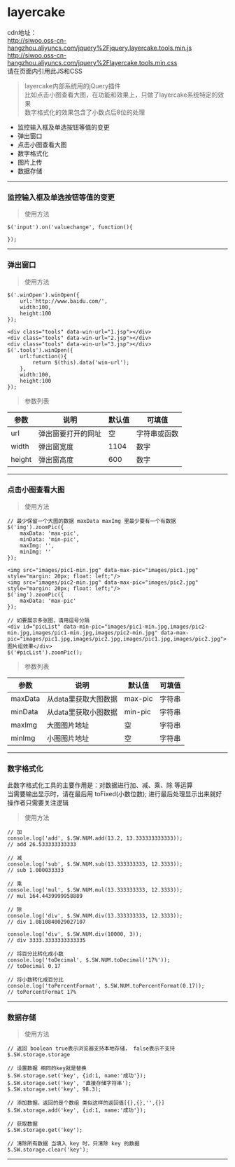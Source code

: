# layercake

cdn地址：<br/>
http://siwoo.oss-cn-hangzhou.aliyuncs.com/jquery%2Fjquery.layercake.tools.min.js<br/>
http://siwoo.oss-cn-hangzhou.aliyuncs.com/jquery%2Flayercake.tools.min.css<br/>
请在页面内引用此JS和CSS

> layercake内部系统用的jQuery插件<br/>
> 比如点击小图查看大图，在功能和效果上，只做了layercake系统特定的效果<br/>
> 数字格式化的效果包含了小数点后8位的处理

* 监控输入框及单选按钮等值的变更
* 弹出窗口
* 点击小图查看大图
* 数字格式化
* 图片上传
* 数据存储

--------------------------------

### 监控输入框及单选按钮等值的变更
> 使用方法

	$('input').on('valuechange', function(){
    
    });

---------------------------------

### 弹出窗口
> 使用方法

    $('.winOpen').winOpen({
        url:'http://www.baidu.com/',
        width:100,
        height:100
    });
    
    <div class="tools" data-win-url="1.jsp"></div>
    <div class="tools" data-win-url="2.jsp"></div>
    <div class="tools" data-win-url="3.jsp"></div>
    $('.tools').winOpen({
        url:function(){
        	return $(this).data('win-url');
        },
        width:100,
        height:100
    });
    

> 参数列表

<table>
<thead>
<tr>
<th>参数</th>
<th>说明</th>
<th>默认值</th>
<th>可填值</th>
</tr>
</thead>
<tbody>
<tr>
<td>url</td>
<td>弹出窗要打开的网址</td>
<td>空</td>
<td>字符串或函数</td>
</tr>
<tr>
<td>width</td>
<td>弹出窗宽度</td>
<td>1104</td>
<td>数字</td>
</tr>
<tr>
<td>height</td>
<td>弹出窗高度</td>
<td>600</td>
<td>数字</td>
</tr>
</tbody>
</table>

------------------------------

### 点击小图查看大图
> 使用方法

    // 最少保留一个大图的数据 maxData maxImg 里最少要有一个有数据
    $('img').zoomPic({
        maxData: 'max-pic',
        minData: 'min-pic',
        maxImg: '',
        minImg: ''
    });
    
    <img src="images/pic1-min.jpg" data-max-pic="images/pic1.jpg" style="margin: 20px; float: left;"/>
    <img src="images/pic2-min.jpg" data-max-pic="images/pic2.jpg" style="margin: 20px; float: left;"/>
    $('img').zoomPic({
        maxData: 'max-pic'
    });
    
    // 如要展示多张图，请用逗号分隔
    <div id="picList" data-min-pic="images/pic1-min.jpg,images/pic2-min.jpg,images/pic1-min.jpg,images/pic2-min.jpg" data-max-pic="images/pic1.jpg,images/pic2.jpg,images/pic1.jpg,images/pic2.jpg">图片组效果</div>
    $('#picList').zoomPic();

> 参数列表

<table>
<thead>
<tr>
<th>参数</th>
<th>说明</th>
<th>默认值</th>
<th>可填值</th>
</tr>
</thead>
<tbody>
<tr>
<td>maxData</td>
<td>从data里获取大图数据</td>
<td>max-pic</td>
<td>字符串</td>
</tr>
<tr>
<td>minData</td>
<td>从data里获取小图数据</td>
<td>min-pic</td>
<td>字符串</td>
</tr>
<tr>
<td>maxImg</td>
<td>大图图片地址</td>
<td>空</td>
<td>字符串</td>
</tr>
<tr>
<td>minImg</td>
<td>小图图片地址</td>
<td>空</td>
<td>字符串</td>
</tr>
</tbody>
</table>

------------------------------

### 数字格式化

此数字格式化工具的主要作用是：对数据进行加、减、乘、除 等运算<br/>
当需要输出显示时，请在最后用 toFixed(小数位数); 进行最后处理显示出来就好<br/>
操作者只需要关注逻辑

> 使用方法

    // 加
    console.log('add', $.SW.NUM.add(13.2, 13.333333333333));
    // add 26.533333333333
    
    // 减
    console.log('sub', $.SW.NUM.sub(13.333333333, 12.3333));
    // sub 1.000033333
    
    // 乘
    console.log('mul', $.SW.NUM.mul(13.333333333, 12.3333));
    // mul 164.4439999958889
    
    // 除
    console.log('div', $.SW.NUM.div(13.333333333, 12.3333));
    // div 1.0810840029027107
    
    console.log('div', $.SW.NUM.div(10000, 3));
    // div 3333.3333333333335
    
    // 将百分比转化成小数
    console.log('toDecimal', $.SW.NUM.toDecimal('17%'));
    // toDecimal 0.17
    
    // 将小数转化成百分比
    console.log('toPercentFormat', $.SW.NUM.toPercentFormat(0.17));
    // toPercentFormat 17%

------------------------------

### 数据存储
> 使用方法

    // 返回 boolean true表示浏览器支持本地存储， false表示不支持
    $.SW.storage.storage
    
    // 设置数据 相同的key就是替换
    $.SW.storage.set('key', {id:1, name:'成功'});
    $.SW.storage.set('key', '直接存储字符串');
    $.SW.storage.set('key', 98.3);
    
    // 添加数据，返回的是个数组 类似这样的返回值[{},{},'',{}]
    $.SW.storage.add('key', {id:1, name:'成功'}); 
    
    // 获取数据
    $.SW.storage.get('key');
    
    // 清除所有数据 当填入 key 时，只清除 key 的数据
    $.SW.storage.clear('key'); 

------------------------------
